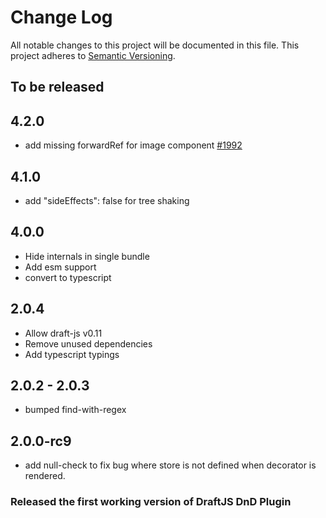 # Change Log

All notable changes to this project will be documented in this file.
This project adheres to [Semantic Versioning](http://semver.org/).

## To be released

## 4.2.0

- add missing forwardRef for image component [#1992](https://github.com/draft-js-plugins/draft-js-plugins/issues/1992)

## 4.1.0

- add "sideEffects": false for tree shaking

## 4.0.0

- Hide internals in single bundle
- Add esm support
- convert to typescript

## 2.0.4

- Allow draft-js v0.11
- Remove unused dependencies
- Add typescript typings

## 2.0.2 - 2.0.3

- bumped find-with-regex

## 2.0.0-rc9

- add null-check to fix bug where store is not defined when decorator is rendered.

### Released the first working version of DraftJS DnD Plugin
